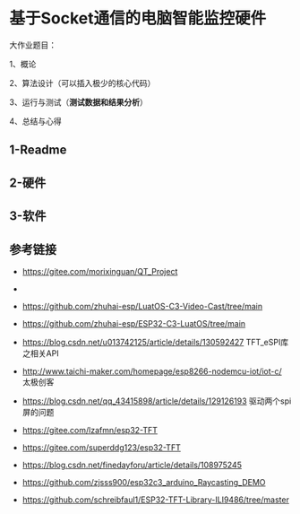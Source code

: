 # 基于Socket通信的电脑智能监控硬件







大作业题目：

1、概论

2、算法设计（可以插入极少的核心代码）

3、运行与测试（**测试数据和结果分析**）

4、总结与心得





## 1-Readme





## 2-硬件





## 3-软件







## 参考链接

- https://gitee.com/morixinguan/QT_Project

- 

- https://github.com/zhuhai-esp/LuatOS-C3-Video-Cast/tree/main

- https://github.com/zhuhai-esp/ESP32-C3-LuatOS/tree/main

- https://blog.csdn.net/u013742125/article/details/130592427     TFT_eSPI库之相关API

- http://www.taichi-maker.com/homepage/esp8266-nodemcu-iot/iot-c/    太极创客   

- https://blog.csdn.net/qq_43415898/article/details/129126193    驱动两个spi屏的问题

- https://gitee.com/lzafmn/esp32-TFT

- https://gitee.com/superddg123/esp32-TFT

- https://blog.csdn.net/finedayforu/article/details/108975245    

- https://github.com/zjsss900/esp32c3_arduino_Raycasting_DEMO

- https://github.com/schreibfaul1/ESP32-TFT-Library-ILI9486/tree/master

  





